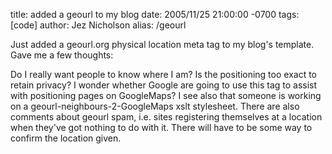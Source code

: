 title: added a geourl to my blog
date: 2005/11/25 21:00:00 -0700
tags: [code]
author: Jez Nicholson
alias: /geourl

Just added a geourl.org physical location meta tag to my blog's template. Gave me a few thoughts:

Do I really want people to know where I am? Is the positioning too exact to retain privacy?
I wonder whether Google are going to use this tag to assist with positioning pages on GoogleMaps?
I see also that someone is working on a geourl-neighbours-2-GoogleMaps xslt stylesheet.
There are also comments about geourl spam, i.e. sites registering themselves at a location when they've got nothing to do with it. There will have to be some way to confirm the location given.